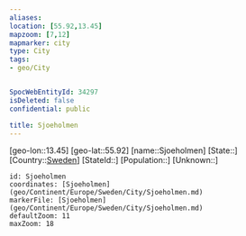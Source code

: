 ```yaml
---
aliases: 
location: [55.92,13.45]
mapzoom: [7,12] 
mapmarker: city 
type: City
tags:
- geo/City


SpocWebEntityId: 34297
isDeleted: false
confidential: public

title: Sjoeholmen
---
```

[geo-lon::13.45]
[geo-lat::55.92]
[name::Sjoeholmen]
[State::]
[Country::[Sweden](geo/Continent/Europe/Sweden.md)]
[StateId::]
[Population::]
[Unknown::]


```leaflet
id: Sjoeholmen
coordinates: [Sjoeholmen](geo/Continent/Europe/Sweden/City/Sjoeholmen.md)
markerFile: [Sjoeholmen](geo/Continent/Europe/Sweden/City/Sjoeholmen.md)
defaultZoom: 11 
maxZoom: 18
```


